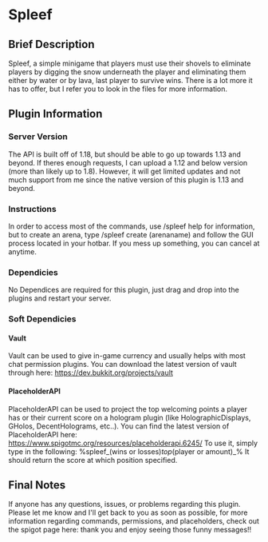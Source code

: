 # Spleef
## Brief Description
Spleef, a simple minigame that players must use their shovels to eliminate players by digging the snow underneath the player and eliminating them either by water or by lava, last player to survive wins.
There is a lot more it has to offer, but I refer you to look in the files for more information.
## Plugin Information
### Server Version
The API is built off of 1.18, but should be able to go up towards 1.13 and beyond. If theres enough requests, I can upload a 1.12 and below version (more than likely up to
1.8). However, it will get limited updates and not much support from me since the native version of this plugin is 1.13 and beyond.
### Instructions
In order to access most of the commands, use /spleef help for information, but to create an arena, type /spleef create (arenaname) and follow the GUI process located in your hotbar. If you mess up something, you can cancel at anytime.
### Dependicies
No Dependices are required for this plugin, just drag and drop into the plugins and restart your server.
### Soft Dependicies
#### Vault
Vault can be used to give in-game currency and usually helps with most chat permission plugins. You can download the latest version of vault through here: 
https://dev.bukkit.org/projects/vault
#### PlaceholderAPI
PlaceholderAPI can be used to project the top welcoming points a player has or their current score on a hologram plugin 
(like HolographicDisplays, GHolos, DecentHolograms, etc..). You can find the latest version of PlaceholderAPI here: https://www.spigotmc.org/resources/placeholderapi.6245/
To use it, simply type in the following: %spleef_(wins or losses)_top_(player or amount)_% 
It should return the score at which position specified.
## Final Notes
If anyone has any questions, issues, or problems regarding this plugin. Please let me know and I'll get back to you
as soon as possible, for more information regarding commands, permissions, and placeholders, check out the spigot page here:
thank you and enjoy seeing those funny messages!!
